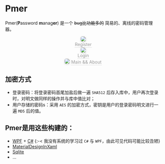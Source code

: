 # Pmer

Pmer(**P**assword **m**anag**er**) 是一个 ~~bug比功能多的~~ 简易的、离线的密码管理器。



<center>
    <img style="border-radius: 0.3125em; 
     box-shadow: 0 2px 4px 0 rgba(34,36,38,.12),0 2px 10px 0 rgba(34,36,38,.08);"
     src="https://cdn.jsdelivr.net/gh/jaywhen/imageBed/imgregi.png"
         />
    <br />
    <div style="color:orange; 
                border-bottom: 1px solid #d9d9d9;
                display: inline-block; 
                color: #999; 
                padding: 1px;
                ">
        Register
    </div>
</center>





<center>
    <img style="border-radius: 0.3125em; 
     box-shadow: 0 2px 4px 0 rgba(34,36,38,.12),0 2px 10px 0 rgba(34,36,38,.08);"
     src="https://cdn.jsdelivr.net/gh/jaywhen/imageBed/imgregi.png"
         />
    <br />
    <div style="color:orange; 
                border-bottom: 1px solid #d9d9d9;
                display: inline-block; 
                color: #999; 
                padding: 1px;
                ">
        Login
    </div>
</center>



<center>
    <img style="border-radius: 0.3125em; 
     box-shadow: 0 2px 4px 0 rgba(34,36,38,.12),0 2px 10px 0 rgba(34,36,38,.08);"
     src="https://cdn.jsdelivr.net/gh/jaywhen/imageBed/imgmain.png"
         />
    <div style="color:orange; 
                border-bottom: 1px solid #d9d9d9;
                display: inline-block; 
                color: #999; 
                padding: 1px;
                ">
        Main && About
    </div>
</center>

## 加密方式

- 登录密码：将登录密码首尾加盐后做一遍 `SHA512` 后存入库中，用户再次登录时，对明文做同样的操作并与库中值比对；
- 用户存储的密码s：采用 `AES` 的加密方式，密钥是用户的登录密码明文进行一遍 `MD5` 后的值。

## Pmer是用这些构建的：

-  [WPF](https://docs.microsoft.com/en-us/dotnet/desktop/wpf/?view=netdesktop-5.0) + [C#](https://docs.microsoft.com/en-us/dotnet/csharp/) {:-< 我没有系统的学习过 `C#` 与 `WPF`，由此可见代码可能比较丑陋}
- [MaterialDesignInXaml](https://github.com/MaterialDesignInXAML/MaterialDesignInXamlToolkit)
- [Sqlite](https://sqlite.org/index.html)
- ...

